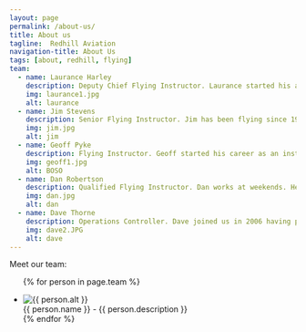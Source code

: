 ```yaml
---
layout: page
permalink: /about-us/
title: About us
tagline:  Redhill Aviation
navigation-title: About Us
tags: [about, redhill, flying]
team:
  - name: Laurance Harley
    description: Deputy Chief Flying Instructor. Laurance started his aviation career aged just 14 on gliders, going solo aged 16 with the Air Cadets. He now holds a CPL/IR & MEP. Laurance instructs PPL, Night, IMC and CPL and is also an examiner. When not flying, he finds time to work as a full time Air Traffic Controller at Gatwick Airport!
    img: laurance1.jpg
    alt: laurance
  - name: Jim Stevens
    description: Senior Flying Instructor. Jim has been flying since 1974 and instructing since 1978. Jim has a CPL/IR(R) and around 10,000 hours. He is a flight examiner, ground examiner and radio telephony instructor. Jim instructs PPL, Night and IMC.
    img: jim.jpg
    alt: jim
  - name: Geoff Pyke
    description: Flying Instructor. Geoff started his career as an instructor, has flown all the classic jets including the 747 and has now returned to instructing. He offers his vast knowledge on a part-time basis.
    img: geoff1.jpg
    alt: BOSO
  - name: Dan Robertson
    description: Qualified Flying Instructor. Dan works at weekends. He holds a CPL/IR and has aided many people to acheive their PPL.
    img: dan.jpg
    alt: dan
  - name: Dave Thorne
    description: Operations Controller. Dave joined us in 2006 having previously worked as a manager at the Post Office. You will find him very knowledgeable, helpful and ready to answer any queries you may have.
    img: dave2.JPG
    alt: dave
---
```


<div class="meet-the-team">
<div>Meet our team:</div>
<ul>

{% for person in page.team %}
<li>
<div class="team-member team-{% cycle 'left', 'right' %}">
<div class="team-img">
<img src="{{ site.url }}/images/{{ person.img }}" alt="{{ person.alt }}"/>
</div>
<div class="team-description">{{ person.name }} - {{ person.description }}</div>
</div>
</li>
{% endfor %}
</ul>
</div>